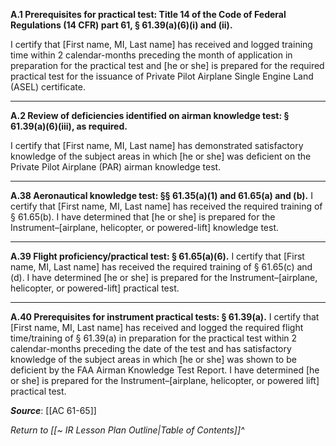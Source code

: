 **A.1 Prerequisites for practical test: Title 14 of the Code of Federal Regulations (14 CFR) part 61, § 61.39(a)(6)(i) and (ii).**

I certify that \[First name, MI, Last name\] has received and logged training time within 2 calendar-months preceding the month of application in preparation for the practical test and \[he or she\] is prepared for the required practical test for the issuance of Private Pilot Airplane Single Engine Land (ASEL) certificate.

----

**A.2 Review of deficiencies identified on airman knowledge test: § 61.39(a)(6)(iii), as required.**

I certify that \[First name, MI, Last name\] has demonstrated satisfactory knowledge of the subject areas in which \[he or she\] was deficient on the Private Pilot Airplane (PAR) airman knowledge test.

----

**A.38 Aeronautical knowledge test: §§ 61.35(a)(1) and 61.65(a) and (b).**
I certify that \[First name, MI, Last name\] has received the required training of § 61.65(b). I have determined that \[he or she\] is prepared for the Instrument–\[airplane, helicopter, or powered-lift\] knowledge test.

---

**A.39 Flight proficiency/practical test: § 61.65(a)(6).**
I certify that \[First name, MI, Last name\] has received the required training of § 61.65(c) and (d). I have determined \[he or she\] is prepared for the Instrument–\[airplane, helicopter, or powered-lift\] practical test.

---

**A.40 Prerequisites for instrument practical tests: § 61.39(a).** 
I certify that \[First name, MI, Last name\] has received and logged the required flight time/training of § 61.39(a) in preparation for the practical test within 2 calendar-months preceding the date of the test and has satisfactory knowledge of the subject areas in which \[he or she\] was shown to be deficient by the FAA Airman Knowledge Test Report. I have determined \[he or she\] is prepared for the Instrument–\[airplane, helicopter, or powered lift\] practical test.


***Source***: [[AC 61-65]]

*Return to [[~ IR Lesson Plan Outline|Table of Contents]]^*
